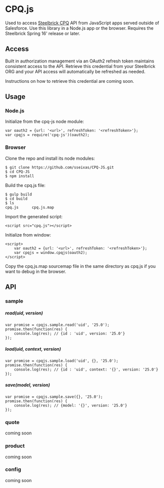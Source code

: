 # CPQ.js

Used to access [Steelbrick CPQ](http://www.steelbrick.com) API from JavaScript apps served outside of Salesforce.  Use this library in a Node.js app or the browser. Requires the Steelbrick Spring 16' release or later.


## Access
Built in authorization management via an OAuth2 refresh token maintains consistent access to the API. Retrieve this credential from your Steelbrick ORG and your API access will automatically be refreshed as needed. 

Instructions on how to retrieve this credential are coming soon.

## Usage

### Node.js

Initialize from the cpq-js node module:
```
var oauth2 = {url: '<url>', refreshToken: '<refreshToken>'};
var cpqjs = require('cpq-js')(oauth2);
```


### Browser

Clone the repo and install its node modules:
```
$ git clone https://github.com/sseixas/CPQ-JS.git
$ cd CPQ-JS
$ npm install
```

Build the cpq.js file:

```
$ gulp build
$ cd build
$ ls
cpq.js		cpq.js.map
```

Import the generated script:
```
<script src="cpq.js"></script>
```

Initialize from window:

```
<script>
    var oauth2 = {url: '<url>', refreshToken: '<refreshToken>'};
    var cpqjs = window.cpqjs(oauth2);    
</script>
```
Copy the cpq.js.map sourcemap file in the same directory as cpq.js if you want to debug in the browser.

## API

### sample

##### read(uid, version)

```
var promise = cpqjs.sample.read('uid', '25.0');
promise.then(function(res) {
    console.log(res); // {id : 'uid', version: '25.0'}
}); 
```

##### load(uid, context, version)

```
var promise = cpqjs.sample.load('uid', {}, '25.0');
promise.then(function(res) {
    console.log(res); // {id : 'uid', context: '{}', version: '25.0'}
}); 
```

##### save(model, version)

```
var promise = cpqjs.sample.save({}, '25.0');
promise.then(function(res) {
    console.log(res); // {model: '{}', version: '25.0'}
}); 
```

### quote

coming soon

### product

coming soon

### config

coming soon